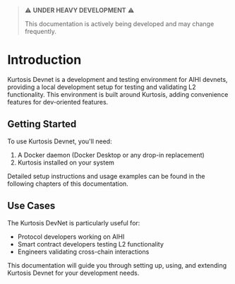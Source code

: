 > ⚠️ **UNDER HEAVY DEVELOPMENT** ⚠️
>
> This documentation is actively being developed and may change frequently.

# Introduction

Kurtosis Devnet is a development and testing environment for AIHI devnets, providing a local development setup for testing and validating L2 functionality.
This environment is built around Kurtosis, adding convenience features for dev-oriented features.

## Getting Started

To use Kurtosis Devnet, you'll need:
1. A Docker daemon (Docker Desktop or any drop-in replacement)
2. Kurtosis installed on your system

Detailed setup instructions and usage examples can be found in the following chapters of this documentation.

## Use Cases

The Kurtosis DevNet is particularly useful for:
- Protocol developers working on AIHI
- Smart contract developers testing L2 functionality
- Engineers validating cross-chain interactions

This documentation will guide you through setting up, using, and extending Kurtosis Devnet for your development needs.

